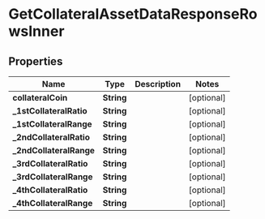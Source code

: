 

# GetCollateralAssetDataResponseRowsInner


## Properties

| Name | Type | Description | Notes |
|------------ | ------------- | ------------- | -------------|
|**collateralCoin** | **String** |  |  [optional] |
|**_1stCollateralRatio** | **String** |  |  [optional] |
|**_1stCollateralRange** | **String** |  |  [optional] |
|**_2ndCollateralRatio** | **String** |  |  [optional] |
|**_2ndCollateralRange** | **String** |  |  [optional] |
|**_3rdCollateralRatio** | **String** |  |  [optional] |
|**_3rdCollateralRange** | **String** |  |  [optional] |
|**_4thCollateralRatio** | **String** |  |  [optional] |
|**_4thCollateralRange** | **String** |  |  [optional] |



